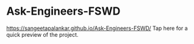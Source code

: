 # Ask-Engineers-FSWD
 https://sangeetapalankar.github.io/Ask-Engineers-FSWD/ Tap here for a quick preview of the project.
 
